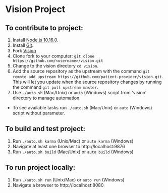 # Vision Project

## To contribute to project:
1. Install [Node.js 10.16.0](http://nodejs.org/dist/v10.16.0/).
2. Install [Git](http://git-scm.com/downloads).
3. Fork [Vision](https://github.com/patient-provider/vision)
4. Clone fork to your computer: `git clone https://github.com/<username>/vision.git`
5. Change to the vision directory `cd vision`.
6. Add the source repository as the upstream with the command `git remote add upstream https://github.com/patient-provider/vision.git`.
This will let you update when the source repository changes by running the command `git pull upstream master`.
7. Use `./auto.sh` (Mac/Unix) or `auto` (Windows) script from 'vision' directory to manage automation
- To see available tasks run `./auto.sh` (Mac/Unix) or `auto` (Windows) script without parameter.

## To build and test project:
1. Run `./auto.sh karma` (Unix/Mac) or `auto karma` (Windows)
2. Navigate at least one browser to http://localhost:9876
3. Run `./auto.sh build` (Mac/Unix) or `auto build` (Windows)

## To run project locally:
1. Run `./auto.sh run` (Unix/Mac) or `auto run` (Windows)
2. Navigate a browser to http://localhost:8080